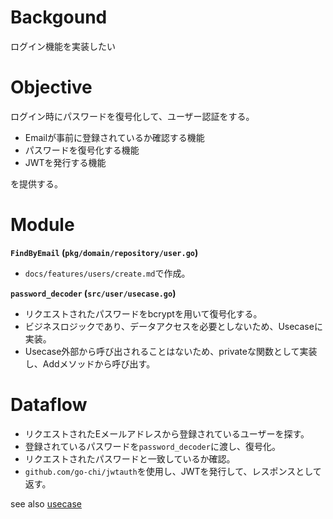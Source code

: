 # Backgound
ログイン機能を実装したい

# Objective
ログイン時にパスワードを復号化して、ユーザー認証をする。

- Emailが事前に登録されているか確認する機能
- パスワードを復号化する機能
- JWTを発行する機能

を提供する。

# Module

**`FindByEmail` (`pkg/domain/repository/user.go`)**
- `docs/features/users/create.md`で作成。

**`password_decoder` (`src/user/usecase.go`)**

- リクエストされたパスワードをbcryptを用いて復号化する。
- ビジネスロジックであり、データアクセスを必要としないため、Usecaseに実装。
- Usecase外部から呼び出されることはないため、privateな関数として実装し、Addメソッドから呼び出す。

# Dataflow

- リクエストされたEメールアドレスから登録されているユーザーを探す。
- 登録されているパスワードを`password_decoder`に渡し、復号化。
- リクエストされたパスワードと一致しているか確認。
- `github.com/go-chi/jwtauth`を使用し、JWTを発行して、レスポンスとして返す。

see also [usecase](https://github.com/dev-sota/going-to-go-example/tree/main/src/user)
